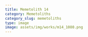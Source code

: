 ```yaml
---
title: Memetolith 14
category: Memetoliths
category_slug: memetoliths
type: image
image: assets/img/works/m14_1080.png
---
```

